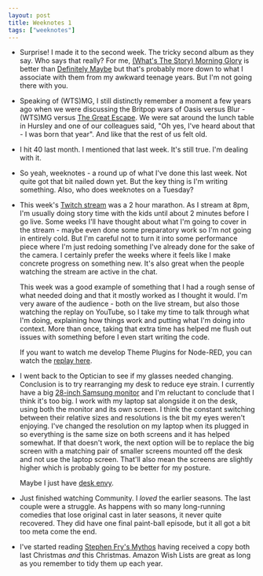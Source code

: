 ```yaml
---
layout: post
title: Weeknotes 1
tags: ["weeknotes"]
---
```


 - Surprise! I made it to the second week. The tricky second album as they say. Who says
   that really? For me, [(What's The Story) Morning Glory](https://amzn.to/3iOs1Zr) is better
   than [Definitely Maybe](https://amzn.to/2YkhxHI) but that's probably more
   down to what I associate with them from my awkward teenage years. But I'm not
   going there with you.

 - Speaking of (WTS)MG, I still distinctly remember a moment a few years ago when
   we were discussing the Britpop wars of Oasis versus Blur - (WTS)MG versus [The Great Escape](https://amzn.to/2KOOcC6).
   We were sat around the lunch table in Hursley and one of our colleagues said,
   "Oh yes, I've heard about that - I was born that year". And like that
   the rest of us felt old.

 - I hit 40 last month. I mentioned that last week. It's still true. I'm dealing
   with it.

 - So yeah, weeknotes - a round up of what I've done this last week. Not quite got
   that bit nailed down yet. But the key thing is I'm writing something. Also,
   who does weeknotes on a Tuesday?

 - This week's [Twitch stream](https://twitch.tv/knolleary) was a 2 hour marathon.
   As I stream at 8pm, I'm usually doing story time with the kids until about 2 minutes
   before I go live. Some weeks I'll have thought about what I'm going to cover
   in the stream - maybe even done some preparatory work so I'm not going in
   entirely cold. But I'm careful not to turn it into some performance piece where
   I'm just redoing something I've already done for the sake of the camera.
   I certainly prefer the weeks where it feels like I make concrete progress on
   something new. It's also great when the people watching the stream are
   active in the chat.

   This week was a good example of something that I had a rough sense of what needed
   doing and that it mostly worked as I thought it would. I'm very aware of the
   audience - both on the live stream, but also those watching the replay on YouTube,
   so I take my time to talk through what I'm doing, explaining how things work
   and putting what I'm doing into context. More than once, taking that extra
   time has helped me flush out issues with something before I even start writing
   the code.

   If you want to watch me develop Theme Plugins for Node-RED, you can watch
   the [replay here](https://www.youtube.com/watch?v=zf__HteZodY&list=PLyNBB9VCLmo0c5FNSFa3jpCcr4GYyeFDb&index=27).

 - I went back to the Optician to see if my glasses needed changing. Conclusion
   is to try rearranging my desk to reduce eye strain. I currently have a big
   [28-inch Samsung monitor](https://amzn.to/3iPR8uQ) and I'm reluctant to conclude that I think it's too big.
   I work with my laptop sat alongside it on the desk, using both the monitor and its
   own screen. I think the constant switching between their relative sizes and resolutions
   is the bit my eyes weren't enjoying. I've changed the resolution on my laptop when
   its plugged in so everything is the same size on both screens and it has helped
   somewhat.
   If that doesn't work, the next option will be to replace the big screen with
   a matching pair of smaller screens mounted off the desk and not use the laptop
   screen. That'll also mean the screens are slightly higher which is probably going
   to be better for my posture.

   Maybe I just have [desk envy](https://twitter.com/rooreynolds/status/1348335667252785152/photo/1).


 - Just finished watching Community. I *loved* the earlier seasons. The last couple
   were a struggle. As happens with so many long-running comedies that lose original
   cast in later seasons, it never quite recovered. They did have one final paint-ball
   episode, but it all got a bit too meta come the end.

 - I've started reading [Stephen Fry's Mythos](https://amzn.to/3qS5VYQ) having received
   a copy both last Christmas *and* this Christmas. Amazon Wish Lists are great
   as long as you remember to tidy them up each year.
